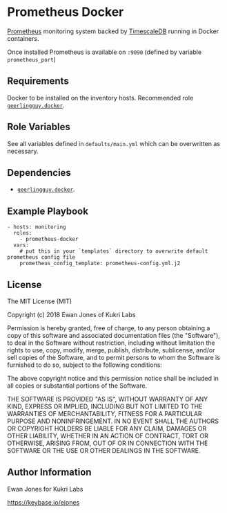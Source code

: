 Prometheus Docker
=========

[Prometheus](https://prometheus.io/) monitoring system backed by [TimescaleDB](https://www.timescale.com/) running in Docker containers. 

Once installed Prometheus is available on `:9090` (defined by variable `prometheus_port`)

Requirements
------------

Docker to be installed on the inventory hosts. Recommended role [`geerlingguy.docker`](https://galaxy.ansible.com/geerlingguy/docker/).

Role Variables
--------------

See all variables defined in `defaults/main.yml` which can be overwritten as necessary.

Dependencies
------------

- [`geerlingguy.docker`](https://galaxy.ansible.com/geerlingguy/docker/).

Example Playbook
----------------

    - hosts: monitoring
      roles:
        - prometheus-docker
      vars:
        # put this in your `templates` directory to overwrite default prometheus config file
        prometheus_config_template: prometheus-config.yml.j2

License
-------

The MIT License (MIT)

Copyright (c) 2018 Ewan Jones of Kukri Labs

Permission is hereby granted, free of charge, to any person obtaining a copy of
this software and associated documentation files (the "Software"), to deal in
the Software without restriction, including without limitation the rights to
use, copy, modify, merge, publish, distribute, sublicense, and/or sell copies of
the Software, and to permit persons to whom the Software is furnished to do so,
subject to the following conditions:

The above copyright notice and this permission notice shall be included in all
copies or substantial portions of the Software.

THE SOFTWARE IS PROVIDED "AS IS", WITHOUT WARRANTY OF ANY KIND, EXPRESS OR
IMPLIED, INCLUDING BUT NOT LIMITED TO THE WARRANTIES OF MERCHANTABILITY, FITNESS
FOR A PARTICULAR PURPOSE AND NONINFRINGEMENT. IN NO EVENT SHALL THE AUTHORS OR
COPYRIGHT HOLDERS BE LIABLE FOR ANY CLAIM, DAMAGES OR OTHER LIABILITY, WHETHER
IN AN ACTION OF CONTRACT, TORT OR OTHERWISE, ARISING FROM, OUT OF OR IN
CONNECTION WITH THE SOFTWARE OR THE USE OR OTHER DEALINGS IN THE SOFTWARE.

Author Information
------------------

Ewan Jones for Kukri Labs

https://keybase.io/ejones
